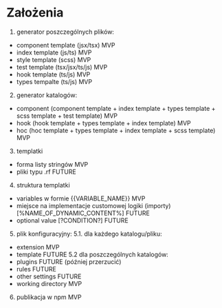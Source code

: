 # Założenia

1. generator poszczególnych plików:

- component template (jsx/tsx) MVP
- index template (js/ts) MVP
- style template (scss) MVP
- test template (tsx/jsx/ts/js) MVP
- hook template (ts/js) MVP
- types tempalte (ts/js) MVP

2. generator katalogów:

- component (component template + index template + types template + scss template + test template) MVP
- hook (hook template + types template + index template) MVP
- hoc (hoc template + types template + index template + scss template) MVP

3. templatki

- forma listy stringów MVP
- pliki typu .rf FUTURE

4. struktura templatki

- variables w formie {{VARIABLE_NAME}} MVP
- miejsce na implementacje customowej logiki (importy) [%NAME_OF_DYNAMIC_CONTENT%] FUTURE
- optional value [?CONDITION?] FUTURE

5. plik konfiguracyjny:
   5.1. dla każdego katalogu/pliku:

- extension MVP
- template FUTURE
  5.2 dla poszczególnych katalogów:
- plugins FUTURE (później przerzucić)
- rules FUTURE
- other settings FUTURE
- working directory MVP

6. publikacja w npm MVP
